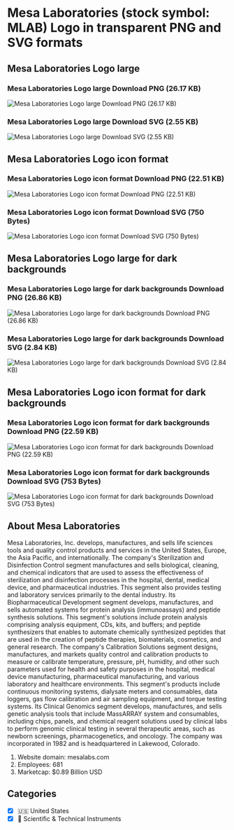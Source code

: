 # Mesa Laboratories (stock symbol: MLAB) Logo in transparent PNG and SVG formats

## Mesa Laboratories Logo large

### Mesa Laboratories Logo large Download PNG (26.17 KB)

![Mesa Laboratories Logo large Download PNG (26.17 KB)](/img/orig/MLAB_BIG-577c0cab.png)

### Mesa Laboratories Logo large Download SVG (2.55 KB)

![Mesa Laboratories Logo large Download SVG (2.55 KB)](/img/orig/MLAB_BIG-6eaab5f3.svg)

## Mesa Laboratories Logo icon format

### Mesa Laboratories Logo icon format Download PNG (22.51 KB)

![Mesa Laboratories Logo icon format Download PNG (22.51 KB)](/img/orig/MLAB-37a23269.png)

### Mesa Laboratories Logo icon format Download SVG (750 Bytes)

![Mesa Laboratories Logo icon format Download SVG (750 Bytes)](/img/orig/MLAB-14c2433e.svg)

## Mesa Laboratories Logo large for dark backgrounds

### Mesa Laboratories Logo large for dark backgrounds Download PNG (26.86 KB)

![Mesa Laboratories Logo large for dark backgrounds Download PNG (26.86 KB)](/img/orig/MLAB_BIG.D-417c8b40.png)

### Mesa Laboratories Logo large for dark backgrounds Download SVG (2.84 KB)

![Mesa Laboratories Logo large for dark backgrounds Download SVG (2.84 KB)](/img/orig/MLAB_BIG.D-0d98b506.svg)

## Mesa Laboratories Logo icon format for dark backgrounds

### Mesa Laboratories Logo icon format for dark backgrounds Download PNG (22.59 KB)

![Mesa Laboratories Logo icon format for dark backgrounds Download PNG (22.59 KB)](/img/orig/MLAB.D-96025228.png)

### Mesa Laboratories Logo icon format for dark backgrounds Download SVG (753 Bytes)

![Mesa Laboratories Logo icon format for dark backgrounds Download SVG (753 Bytes)](/img/orig/MLAB.D-5c182d89.svg)

## About Mesa Laboratories

Mesa Laboratories, Inc. develops, manufactures, and sells life sciences tools and quality control products and services in the United States, Europe, the Asia Pacific, and internationally. The company's Sterilization and Disinfection Control segment manufactures and sells biological, cleaning, and chemical indicators that are used to assess the effectiveness of sterilization and disinfection processes in the hospital, dental, medical device, and pharmaceutical industries. This segment also provides testing and laboratory services primarily to the dental industry. Its Biopharmaceutical Development segment develops, manufactures, and sells automated systems for protein analysis (immunoassays) and peptide synthesis solutions. This segment's solutions include protein analysis comprising analysis equipment, CDs, kits, and buffers; and peptide synthesizers that enables to automate chemically synthesized peptides that are used in the creation of peptide therapies, biomaterials, cosmetics, and general research. The company's Calibration Solutions segment designs, manufactures, and markets quality control and calibration products to measure or calibrate temperature, pressure, pH, humidity, and other such parameters used for health and safety purposes in the hospital, medical device manufacturing, pharmaceutical manufacturing, and various laboratory and healthcare environments. This segment's products include continuous monitoring systems, dialysate meters and consumables, data loggers, gas flow calibration and air sampling equipment, and torque testing systems. Its Clinical Genomics segment develops, manufactures, and sells genetic analysis tools that include MassARRAY system and consumables, including chips, panels, and chemical reagent solutions used by clinical labs to perform genomic clinical testing in several therapeutic areas, such as newborn screenings, pharmacogenetics, and oncology. The company was incorporated in 1982 and is headquartered in Lakewood, Colorado.

1. Website domain: mesalabs.com
2. Employees: 681
3. Marketcap: $0.89 Billion USD


## Categories
- [x] 🇺🇸 United States
- [x] 🔬 Scientific & Technical Instruments
